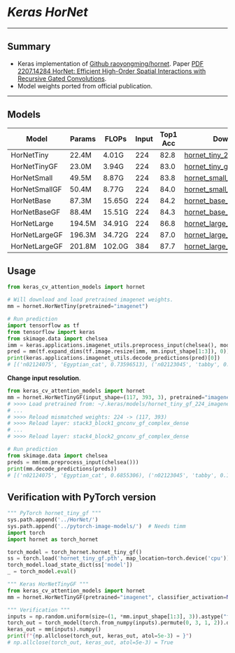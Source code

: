 # ___Keras HorNet___
***

## Summary
  - Keras implementation of [Github raoyongming/hornet](https://github.com/raoyongming/hornet). Paper [PDF 2207.14284 HorNet: Efficient High-Order Spatial Interactions with Recursive Gated Convolutions](https://arxiv.org/pdf/2207.14284.pdf).
  - Model weights ported from official publication.
***

## Models
  | Model         | Params | FLOPs  | Input | Top1 Acc | Download |
  | ------------- | ------ | ------ | ----- | -------- | -------- |
  | HorNetTiny    | 22.4M  | 4.01G  | 224   | 82.8     | [hornet_tiny_224.h5](https://github.com/leondgarse/keras_cv_attention_models/releases/download/hornet/hornet_tiny_224_imagenet.h5) |
  | HorNetTinyGF  | 23.0M  | 3.94G  | 224   | 83.0     | [hornet_tiny_gf_224.h5](https://github.com/leondgarse/keras_cv_attention_models/releases/download/hornet/hornet_tiny_gf_224_imagenet.h5) |
  | HorNetSmall   | 49.5M  | 8.87G  | 224   | 83.8     | [hornet_small_224.h5](https://github.com/leondgarse/keras_cv_attention_models/releases/download/hornet/hornet_small_224_imagenet.h5) |
  | HorNetSmallGF | 50.4M  | 8.77G  | 224   | 84.0     | [hornet_small_gf_224.h5](https://github.com/leondgarse/keras_cv_attention_models/releases/download/hornet/hornet_small_gf_224_imagenet.h5) |
  | HorNetBase    | 87.3M  | 15.65G | 224   | 84.2     | [hornet_base_224.h5](https://github.com/leondgarse/keras_cv_attention_models/releases/download/hornet/hornet_base_224_imagenet.h5) |
  | HorNetBaseGF  | 88.4M  | 15.51G | 224   | 84.3     | [hornet_base_gf_224.h5](https://github.com/leondgarse/keras_cv_attention_models/releases/download/hornet/hornet_base_gf_224_imagenet.h5) |
  | HorNetLarge   | 194.5M | 34.91G | 224   | 86.8     | [hornet_large_22422k.h5](https://github.com/leondgarse/keras_cv_attention_models/releases/download/hornet/hornet_large_224_imagenet22k.h5) |
  | HorNetLargeGF | 196.3M | 34.72G | 224   | 87.0     | [hornet_large_gf_22422k.h5](https://github.com/leondgarse/keras_cv_attention_models/releases/download/hornet/hornet_large_gf_224_imagenet22k.h5) |
  | HorNetLargeGF | 201.8M | 102.0G | 384   | 87.7     | [hornet_large_gf_38422k.h5](https://github.com/leondgarse/keras_cv_attention_models/releases/download/hornet/hornet_large_gf_384_imagenet22k.h5) |

## Usage
  ```py
  from keras_cv_attention_models import hornet

  # Will download and load pretrained imagenet weights.
  mm = hornet.HorNetTiny(pretrained="imagenet")

  # Run prediction
  import tensorflow as tf
  from tensorflow import keras
  from skimage.data import chelsea
  imm = keras.applications.imagenet_utils.preprocess_input(chelsea(), mode='torch') # Chelsea the cat
  pred = mm(tf.expand_dims(tf.image.resize(imm, mm.input_shape[1:3]), 0)).numpy()
  print(keras.applications.imagenet_utils.decode_predictions(pred)[0])
  # [('n02124075', 'Egyptian_cat', 0.73596513), ('n02123045', 'tabby', 0.091754995), ...]
  ```
  **Change input resolution**.
  ```py
  from keras_cv_attention_models import hornet
  mm = hornet.HorNetTinyGF(input_shape=(117, 393, 3), pretrained="imagenet")
  # >>>> Load pretrained from: ~/.keras/models/hornet_tiny_gf_224_imagenet.h5
  # ...
  # >>>> Reload mismatched weights: 224 -> (117, 393)
  # >>>> Reload layer: stack3_block1_gnconv_gf_complex_dense
  # ...
  # >>>> Reload layer: stack4_block2_gnconv_gf_complex_dense

  # Run prediction
  from skimage.data import chelsea
  preds = mm(mm.preprocess_input(chelsea()))
  print(mm.decode_predictions(preds))
  # [('n02124075', 'Egyptian_cat', 0.6855306), ('n02123045', 'tabby', 0.18513484), ...]
  ```
## Verification with PyTorch version
  ```py
  """ PyTorch hornet_tiny_gf """
  sys.path.append('../HorNet/')
  sys.path.append('../pytorch-image-models/')  # Needs timm
  import torch
  import hornet as torch_hornet

  torch_model = torch_hornet.hornet_tiny_gf()
  ss = torch.load('hornet_tiny_gf.pth', map_location=torch.device('cpu'))
  torch_model.load_state_dict(ss['model'])
  _ = torch_model.eval()

  """ Keras HorNetTinyGF """
  from keras_cv_attention_models import hornet
  mm = hornet.HorNetTinyGF(pretrained="imagenet", classifier_activation=None)

  """ Verification """
  inputs = np.random.uniform(size=(1, *mm.input_shape[1:3], 3)).astype("float32")
  torch_out = torch_model(torch.from_numpy(inputs).permute(0, 3, 1, 2)).detach().numpy()
  keras_out = mm(inputs).numpy()
  print(f"{np.allclose(torch_out, keras_out, atol=5e-3) = }")
  # np.allclose(torch_out, keras_out, atol=5e-3) = True
  ```
